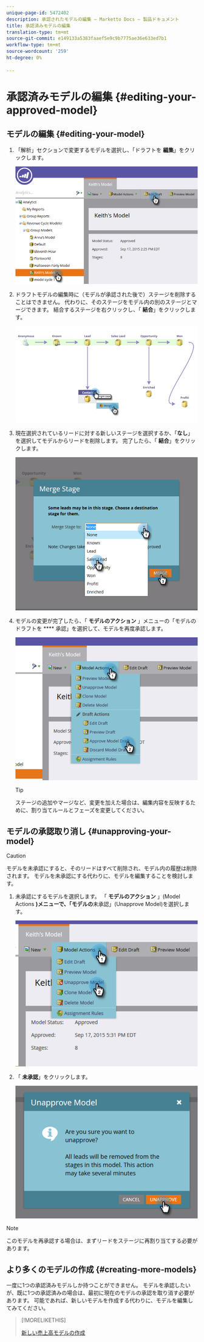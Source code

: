 ```yaml
---
unique-page-id: 5472402
description: 承認されたモデルの編集 — Marketto Docs — 製品ドキュメント
title: 承認済みモデルの編集
translation-type: tm+mt
source-git-commit: e149133a5383faaef5e9c9b7775ae36e633ed7b1
workflow-type: tm+mt
source-wordcount: '259'
ht-degree: 0%

---
```



# 承認済みモデルの編集 {#editing-your-approved-model}

## モデルの編集 {#editing-your-model}

1. 「解析」セクションで変更するモデルを選択し、「ドラフトを **編集**」をクリックします。

   ![](assets/one.png)

1. ドラフトモデルの編集時に（モデルが承認された後で）ステージを削除することはできません。 代わりに、そのステージをモデル内の別のステージとマージできます。 結合するステージを右クリックし、「 **結合**」をクリックします。

   ![](assets/two.png)

1. 現在選択されているリードに対する新しいステージを選択するか、「**なし**」を選択してモデルからリードを削除します。 完了したら、「 **結合**」をクリックします。

   ![](assets/three.png)

1. モデルの変更が完了したら、「 **モデルのアクション** 」メニューの「モデルのドラフトを **** 承認」を選択して、モデルを再度承認します。

   ![](assets/four.png)

   >[!TIP]
   >
   >ステージの追加やマージなど、変更を加えた場合は、編集内容を反映するために、割り当てルールとフェーズを変更してください。

## モデルの承認取り消し {#unapproving-your-model}

>[!CAUTION]
>
>モデルを未承認にすると、そのリードはすべて削除され、モデル内の履歴は削除されます。 モデルを未承認にする代わりに、モデルを編集することを検討します。

1. 未承認にするモデルを選択します。 「 **モデルのアクション** 」(Model Actions **)メニューで、「モデルの**&#x200B;未承認」(Unapprove Model)を選択します。

   ![](assets/five.png)

1. 「 **未承認**」をクリックします。

   ![](assets/six.png)

>[!NOTE]
>
>このモデルを再承認する場合は、まずリードをステージに再割り当てする必要があります。

## より多くのモデルの作成 {#creating-more-models}

一度に1つの承認済みモデルしか持つことができません。 モデルを承認したいが、既に1つの承認済みの場合は、最初に現在のモデルの承認を取り消す必要があります。 可能であれば、新しいモデルを作成する代わりに、モデルを編集してみてください。

>[!MORELIKETHIS]
>
>[新しい売上高モデルの作成](../../../../../product-docs/reporting/revenue-cycle-analytics/revenue-cycle-models/create-a-new-revenue-model.md)

